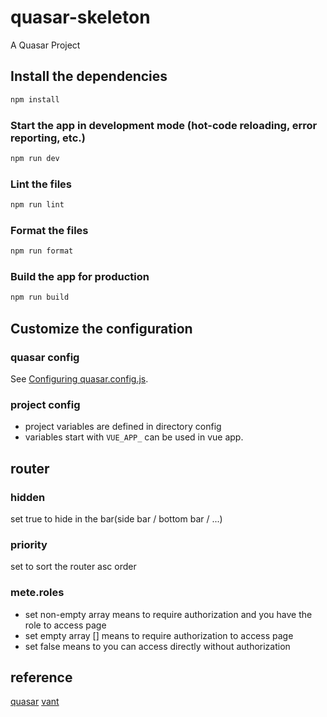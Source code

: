 # quasar-skeleton

A Quasar Project

## Install the dependencies

```bash
npm install
```

### Start the app in development mode (hot-code reloading, error reporting, etc.)

```bash
npm run dev
```

### Lint the files

```bash
npm run lint
```

### Format the files

```bash
npm run format
```

### Build the app for production

```bash
npm run build
```

## Customize the configuration

### quasar config

See [Configuring quasar.config.js](https://v2.quasar.dev/quasar-cli-vite/quasar-config-js).

### project config

- project variables are defined in directory config
- variables start with `VUE_APP_` can be used in vue app.

## router

### hidden

set true to hide in the bar(side bar / bottom bar / ...)

### priority

set to sort the router asc order

### mete.roles

- set non-empty array means to require authorization and you have the role to access page
- set empty array [] means to require authorization to access page
- set false means to you can access directly without authorization

## reference

[quasar](https://quasar.dev/)
[vant](https://vant-contrib.gitee.io/vant/#/zh-CN/tabbar)
